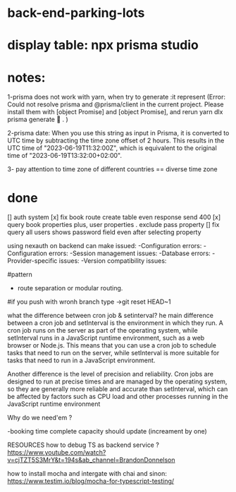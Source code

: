 # back-end-parking-lots
# display table: npx prisma studio

# notes:
1-prisma does not work with yarn, when try to generate :it represent (Error: Could not resolve prisma and @prisma/client in the current project. Please install them with [object Promise] and
 [object Promise], and rerun yarn dlx prisma generate 🙏
 .
 )

2-prisma date:
When you use this string as input in Prisma, it is converted to UTC time by subtracting the time zone offset of 2 hours. This results in the UTC time of "2023-06-19T11:32:00Z", which is equivalent to the original time of "2023-06-19T13:32:00+02:00".

3- pay attention to time zone of different countries == diverse time zone


 # done
 [] auth system 
 [x] fix book route create table even response send 400 
 [x] query book properties plus, user properties . exclude pass property
 [] fix query all users shows password field even after selecting property

using nexauth on backend can make issued:
 -Configuration errors:
 -Configuration errors:
 -Session management issues:
 -Database errors:
 -Provider-specific issues:
 -Version compatibility issues:


#pattern
-  route separation or modular routing. 




#if you push with wronh branch type ->git reset HEAD~1

what the difference between cron job & setinterval?
he main difference between a cron job and setInterval is the environment in which they run. A cron job runs on the server as part of the operating system, while setInterval runs in a JavaScript runtime environment, such as a web browser or Node.js. This means that you can use a cron job to schedule tasks that need to run on the server, while setInterval is more suitable for tasks that need to run in a JavaScript environment.

Another difference is the level of precision and reliability. Cron jobs are designed to run at precise times and are managed by the operating system, so they are generally more reliable and accurate than setInterval, which can be affected by factors such as CPU load and other processes running in the JavaScript runtime environment

Why do we need'em ? 

-booking time complete capacity should update (increament by one) 

RESOURCES
how to debug TS as backend service ?
https://www.youtube.com/watch?v=cjTZT5S3MrY&t=194s&ab_channel=BrandonDonnelson

how to install mocha and intergate with chai and sinon:
https://www.testim.io/blog/mocha-for-typescript-testing/


